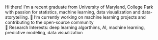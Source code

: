 

<p>  
Hi there! I'm a recent graduate from University of Maryland, College Park with passion for statistics, machine learning, data visualization and data-  storytelling.
🔭 I’m currently working on machine learning projects and contributing to the open-source community <br> 
💬 Research Interests: deep learning algorthims, AI, machine learning, predictive modeling, data visualization <br> <p>
